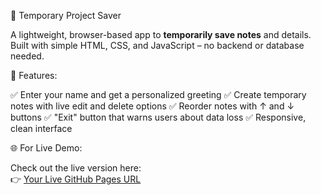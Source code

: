 📝 Temporary Project Saver

A lightweight, browser-based app to **temporarily save notes** and details. Built with simple HTML, CSS, and JavaScript – no backend or database needed.

🚀 Features:

✅ Enter your name and get a personalized greeting
✅ Create temporary notes with live edit and delete options
✅ Reorder notes with ↑ and ↓ buttons
✅ "Exit" button that warns users about data loss
✅ Responsive, clean interface

🌐  For Live Demo:

Check out the live version here:  
👉 [Your Live GitHub Pages URL](https://keerthankamath.github.io/TemporaryMemory.github.io/)


